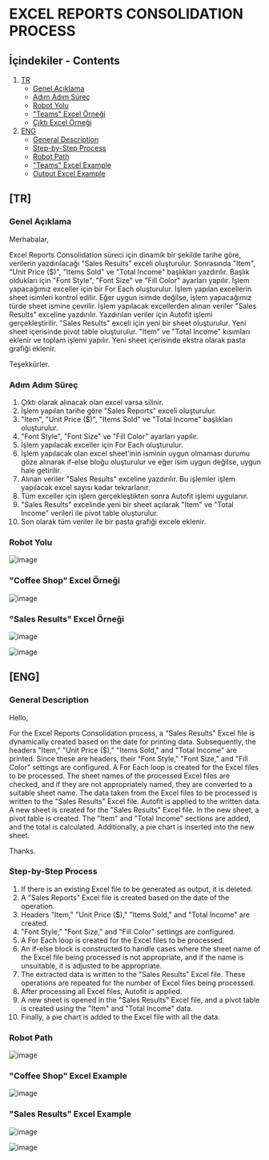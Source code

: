 # EXCEL REPORTS CONSOLIDATION PROCESS

## İçindekiler - Contents

1. [TR](#tr)
   - [Genel Açıklama](#genel-açıklama)
   - [Adım Adım Süreç](#adım-adım-süreç)
   - [Robot Yolu](#robot-yolu)
   - ["Teams" Excel Örneği](#teams-excel-örneği)
   - [Çıktı Excel Örneği](#çıktı-excel-örneği)
2. [ENG](#eng)
   - [General Description](#general-description)
   - [Step-by-Step Process](#step-by-step-process)
   - [Robot Path](#robot-path)
   - ["Teams" Excel Example](#teams-excel-example)
   - [Output Excel Example](#output-excel-example)

## [TR]

### Genel Açıklama

Merhabalar,

Excel Reports Consolidation süreci için dinamik bir şekilde tarihe göre, verilerin yazdırılacağı "Sales Results" exceli oluşturulur.
Sonrasında "Item", "Unit Price ($)", "Items Sold" ve "Total Income" başlıkları yazdırılır. Başlık oldukları için "Font Style", "Font Size"
ve "Fill Color" ayarları yapılır. İşlem yapacağımız exceller için bir For Each oluşturulur. İşlem yapılan excellerin sheet isimleri 
kontrol edilir. Eğer uygun isimde değilse, işlem yapacağımız türde sheet ismine çevrilir. İşlem yapılacak excellerden alınan veriler
"Sales Results" exceline yazdırılır. Yazdırılan veriler için Autofit işlemi gerçekleştirilir. "Sales Results" exceli için yeni bir sheet
oluşturulur. Yeni sheet içerisinde pivot table oluşturulur. "Item" ve "Total Income" kısımları eklenir ve toplam işlemi yapılır. Yeni sheet 
içerisinde ekstra olarak pasta grafiği eklenir.

Teşekkürler.

### Adım Adım Süreç

1. Çıktı olarak alınacak olan excel varsa silinir.
2. İşlem yapılan tarihe göre "Sales Reports" exceli oluşturulur.
3. "Item", "Unit Price ($)", "Items Sold" ve "Total Income" başlıkları oluşturulur.
4. "Font Style", "Font Size" ve "Fill Color" ayarları yapılır.
5. İşlem yapılacak exceller için For Each oluşturulur.
6. İşlem yapılacak olan excel sheet'inin isminin uygun olmaması durumu göze alınarak if-else bloğu oluşturulur ve eğer isim uygun değilse, uygun hale getirilir.
7. Alınan veriler "Sales Results" exceline yazdırılır. Bu işlemler işlem yapılacak excel sayısı kadar tekrarlanır.
9. Tüm exceller için işlem gerçekleştikten sonra Autofit işlemi uygulanır.
10. "Sales Results" excelinde yeni bir sheet açılarak "Item" ve "Total Income" verileri ile pivot table oluşturulur.
11. Son olarak tüm veriler ile bir pasta grafiği excele eklenir.

### Robot Yolu

![image](https://github.com/user-attachments/assets/87f4b227-ee6c-448b-9794-3923f6b56740)

### "Coffee Shop" Excel Örneği

![image](https://github.com/user-attachments/assets/d80621b5-8b93-4fc9-8ca8-8d63da915bb8)

### "Sales Results" Excel Örneği

![image](https://github.com/user-attachments/assets/d1c7cf98-72fd-46c2-bb52-7c0707f567a7)

![image](https://github.com/user-attachments/assets/c65c09af-2a1b-4ce3-821f-bdb3910e4720)

## [ENG]

### General Description

Hello,

For the Excel Reports Consolidation process, a "Sales Results" Excel file is dynamically created based on the date for printing data. 
Subsequently, the headers "Item," "Unit Price ($)," "Items Sold," and "Total Income" are printed. Since these are headers, their "Font Style," "Font Size," and "Fill Color" settings are configured. 
A For Each loop is created for the Excel files to be processed. The sheet names of the processed Excel files are checked, and if they are not appropriately named, they are converted to a suitable sheet name. 
The data taken from the Excel files to be processed is written to the "Sales Results" Excel file. Autofit is applied to the written data. A new sheet is created for the "Sales Results" Excel file. 
In the new sheet, a pivot table is created. The "Item" and "Total Income" sections are added, and the total is calculated. Additionally, a pie chart is inserted into the new sheet.

Thanks.

### Step-by-Step Process

1. If there is an existing Excel file to be generated as output, it is deleted.
2. A "Sales Reports" Excel file is created based on the date of the operation.
3. Headers "Item," "Unit Price ($)," "Items Sold," and "Total Income" are created.
4. "Font Style," "Font Size," and "Fill Color" settings are configured.
5. A For Each loop is created for the Excel files to be processed.
6. An if-else block is constructed to handle cases where the sheet name of the Excel file being processed is not appropriate, and if the name is unsuitable, it is adjusted to be appropriate.
7. The extracted data is written to the "Sales Results" Excel file. These operations are repeated for the number of Excel files being processed.
8. After processing all Excel files, Autofit is applied.
9. A new sheet is opened in the "Sales Results" Excel file, and a pivot table is created using the "Item" and "Total Income" data.
10. Finally, a pie chart is added to the Excel file with all the data.

### Robot Path

![image](https://github.com/user-attachments/assets/d7658dea-dbdf-4024-825c-2948bfadb41b)

### "Coffee Shop" Excel Example

![image](https://github.com/user-attachments/assets/d80621b5-8b93-4fc9-8ca8-8d63da915bb8)

### "Sales Results" Excel Example

![image](https://github.com/user-attachments/assets/d1c7cf98-72fd-46c2-bb52-7c0707f567a7)

![image](https://github.com/user-attachments/assets/c65c09af-2a1b-4ce3-821f-bdb3910e4720)
